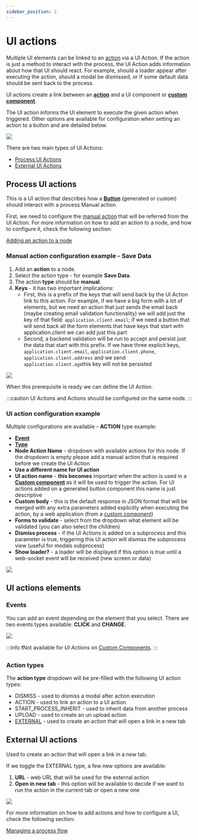 ```yaml
---
sidebar_position: 2
---
```


# UI actions

Multiple UI elements can be linked to an [action](../actions.md) via a UI Action. If the action is just a method to interact with the process, the UI Action adds information about how that UI should react. For example, should a loader appear after executing the action, should a modal be dismissed, or if some default data should be sent back to the process.

UI actions create a link between an [**action**](../actions.md) and a UI component or [**custom component**](./ui-component-types/root-components/custom.md). 

The UI action informs the UI element to execute the given action when triggered. Other options are available for configuration when setting an action to a button and are detailed below.

![](./img/ui_actions.gif)

There are two main types of UI Actions:
   - [Process UI Actions](#process-ui-actions)
   - [External UI Actions](#external-ui-actions)

## Process UI actions

This is a UI action that describes how a [**Button**](../ui-designer/ui-component-types/buttons.md) (generated or custom) should interact with a process Manual action.

First, we need to configure the [manual action](../actions.md) that will be referred from the UI Action. For more information on how to add an action to a node, and how to configure it, check the following section:

[Adding an action to a node](../../flowx-designer/managing-a-process-flow/adding-an-action-to-a-node.md)

### Manual action configuration example - Save Data

1. Add an **action** to a node.
2. Select the action type - for example **Save Data**.
3. The action **type** should be **manual**.
4. **Keys** - it has two important implications:
   * First, this is a prefix of the keys that will send back by the UI Action link to this action. For example, if we have a big form with a lot of elements, but we need an action that just sends the email back (maybe creating email validation functionality) we will add just the key of that field: `application.client.email`; if we need a button that will send back all the form elements that have keys that start with application.client we can add just this part
   * Second, a backend validation will be run to accept and persist just the data that start with this prefix. If we have three explicit keys, `application.client.email`, `application.client.phone`, `application.client.address` and we send `application.client.age`this key will not be persisted

![](./img/ui_action_key.png)

When this prerequisite is ready we can define the UI Action.

:::caution
UI Actions and Actions should be configured on the same node.
:::

### UI action configuration example

Multiple configurations are available - **ACTION** type example:

* [**Event**](#events)
* [**Type**](#action-types)
* **Node Action Name** - dropdown with available actions for this node. If the dropdown is empty please add a manual action that is required before we create the UI Action
* **Use a different name for UI action**
* **UI action name** - **this becomes** important when the action is used in a [**Custom component**](./ui-component-types/root-components/custom.md) as it will be used to trigger the action. For UI actions added on a generated button component this name is just descriptive
* **Custom body** - this is the default response in JSON format that will be merged with any extra parameters added explicitly when executing the action, by a web application (from a [custom component](./ui-component-types/root-components/custom.md))
* **Forms to validate** - select from the dropdown what element will be validated (you can also select the children)
* **Dismiss process** - if the UI Actions is added on a subprocess and this parameter is true, triggering this UI action will dismiss the subprocess view (useful for modals subprocess)
* **Show loader?** - a loader will be displayed if this option is true until a web-socket event will be received (new screen or data)

<div className= "image-scaled">

![](./img/ui_actions_multiple_configs.png)

</div>

## UI actions elements

### Events

You can add an event depending on the element that you select. There are two events types available: **CLICK** and **CHANGE**.

![](../img/../ui-designer/img/ui_action_events.gif)

:::info
:exclamation:Not available for _UI Actions_ on [Custom Components](./ui-component-types/root-components/custom.md).
:::

### Action types

The **action type** dropdown will be pre-filled with the following UI action types:

* DISMISS - used to dismiss a modal after action execution
* ACTION - used to link an action to a UI action
* START_PROCESS_INHERIT - used to inherit data from another process
* UPLOAD - used to create an un upload action
* [EXTERNAL](ui-actions.md#external-ui-actions) - used to create an action that will open a link in a new tab

## External UI actions

Used to create an action that will open a link in a new tab.

If we toggle the EXTERNAL type, a few new options are available:

1. **URL** - web URL that will be used for the external action
2. **Open in new tab** - this option will be available to decide if we want to run the action in the current tab or open a new one

![](./img/ui_action_external.png)

For more information on how to add actions and how to configure a UI, check the following section:

[Managing a process flow](../../flowx-designer/managing-a-process-flow/managing-a-process-flow.md)
